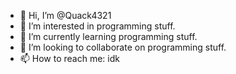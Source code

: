 - 👋 Hi, I’m @Quack4321
- 👀 I’m interested in programming stuff.
- 🌱 I’m currently learning programming stuff.
- 💞️ I’m looking to collaborate on programming stuff.
- 📫 How to reach me: idk

<!---
Quack4321/Quack4321 is a ✨ special ✨ repository because its `README.md` (this file) appears on your GitHub profile.
You can click the Preview link to take a look at your changes.
--->
